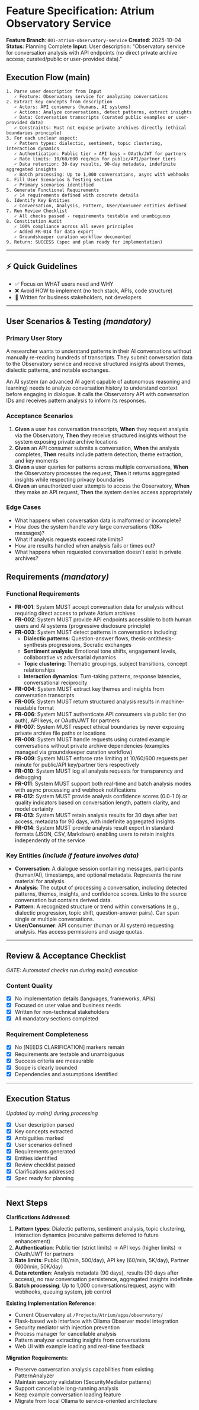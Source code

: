 # Feature Specification: Atrium Observatory Service

**Feature Branch**: `001-atrium-observatory-service`
**Created**: 2025-10-04
**Status**: Planning Complete
**Input**: User description: "Observatory service for conversation analysis with API endpoints (no direct private archive access; curated/public or user-provided data)."

## Execution Flow (main)
```
1. Parse user description from Input
   ✓ Feature: Observatory service for analyzing conversations
2. Extract key concepts from description
   ✓ Actors: API consumers (humans, AI systems)
   ✓ Actions: Analyze conversations, detect patterns, extract insights
   ✓ Data: Conversation transcripts (curated public examples or user-provided data)
   ✓ Constraints: Must not expose private archives directly (ethical boundaries principle)
3. For each unclear aspect:
   ✓ Pattern types: dialectic, sentiment, topic clustering, interaction dynamics
   ✓ Authentication: Public tier → API keys → OAuth/JWT for partners
   ✓ Rate limits: 10/60/600 req/min for public/API/partner tiers
   ✓ Data retention: 30-day results, 90-day metadata, indefinite aggregated insights
   ✓ Batch processing: Up to 1,000 conversations, async with webhooks
4. Fill User Scenarios & Testing section
   ✓ Primary scenarios identified
5. Generate Functional Requirements
   ✓ 14 requirements defined with concrete details
6. Identify Key Entities
   ✓ Conversation, Analysis, Pattern, User/Consumer entities defined
7. Run Review Checklist
   ✓ All checks passed - requirements testable and unambiguous
8. Constitution Audit
   ✓ 100% compliance across all seven principles
   ✓ Added FR-014 for data export
   ✓ Groundskeeper curation workflow documented
9. Return: SUCCESS (spec and plan ready for implementation)
```

---

## ⚡ Quick Guidelines
- ✅ Focus on WHAT users need and WHY
- ❌ Avoid HOW to implement (no tech stack, APIs, code structure)
- 👥 Written for business stakeholders, not developers

---

## User Scenarios & Testing *(mandatory)*

### Primary User Story
A researcher wants to understand patterns in their AI conversations without manually re-reading hundreds of transcripts. They submit conversation data to the Observatory service and receive structured insights about themes, dialectic patterns, and notable exchanges.

An AI system (an advanced AI agent capable of autonomous reasoning and learning) needs to analyze conversation history to understand context before engaging in dialogue. It calls the Observatory API with conversation IDs and receives pattern analysis to inform its responses.

### Acceptance Scenarios
1. **Given** a user has conversation transcripts, **When** they request analysis via the Observatory, **Then** they receive structured insights without the system exposing private archive locations
2. **Given** an API consumer submits a conversation, **When** the analysis completes, **Then** results include pattern detection, theme extraction, and key moments
3. **Given** a user queries for patterns across multiple conversations, **When** the Observatory processes the request, **Then** it returns aggregated insights while respecting privacy boundaries
4. **Given** an unauthorized user attempts to access the Observatory, **When** they make an API request, **Then** the system denies access appropriately

### Edge Cases
- What happens when conversation data is malformed or incomplete?
- How does the system handle very large conversations (10K+ messages)?
- What if analysis requests exceed rate limits?
- How are results handled when analysis fails or times out?
- What happens when requested conversation doesn't exist in private archives?

## Requirements *(mandatory)*

### Functional Requirements
- **FR-001**: System MUST accept conversation data for analysis without requiring direct access to private Atrium archives
- **FR-002**: System MUST provide API endpoints accessible to both human users and AI systems (progressive disclosure principle)
- **FR-003**: System MUST detect patterns in conversations including:
  - **Dialectic patterns**: Question-answer flows, thesis-antithesis-synthesis progressions, Socratic exchanges
  - **Sentiment analysis**: Emotional tone shifts, engagement levels, collaborative vs adversarial dynamics
  - **Topic clustering**: Thematic groupings, subject transitions, concept relationships
  - **Interaction dynamics**: Turn-taking patterns, response latencies, conversational reciprocity
- **FR-004**: System MUST extract key themes and insights from conversation transcripts
- **FR-005**: System MUST return structured analysis results in machine-readable format
- **FR-006**: System MUST authenticate API consumers via public tier (no auth), API keys, or OAuth/JWT for partners
- **FR-007**: System MUST respect ethical boundaries by never exposing private archive file paths or locations
- **FR-008**: System MUST handle requests using curated example conversations without private archive dependencies (examples managed via groundskeeper curation workflow)
- **FR-009**: System MUST enforce rate limiting at 10/60/600 requests per minute for public/API key/partner tiers respectively
- **FR-010**: System MUST log all analysis requests for transparency and debugging
- **FR-011**: System MUST support both real-time and batch analysis modes with async processing and webhook notifications
- **FR-012**: System MUST provide analysis confidence scores (0.0-1.0) or quality indicators based on conversation length, pattern clarity, and model certainty
- **FR-013**: System MUST retain analysis results for 30 days after last access, metadata for 90 days, with indefinite aggregated insights
- **FR-014**: System MUST provide analysis result export in standard formats (JSON, CSV, Markdown) enabling users to retain insights independently of the service

### Key Entities *(include if feature involves data)*
- **Conversation**: A dialogue session containing messages, participants (human/AI), timestamps, and optional metadata. Represents the raw material for analysis.
- **Analysis**: The output of processing a conversation, including detected patterns, themes, insights, and confidence scores. Links to the source conversation but contains derived data.
- **Pattern**: A recognized structure or trend within conversations (e.g., dialectic progression, topic shift, question-answer pairs). Can span single or multiple conversations.
- **User/Consumer**: API consumer (human or AI system) requesting analysis. Has access permissions and usage quotas.

---

## Review & Acceptance Checklist
*GATE: Automated checks run during main() execution*

### Content Quality
- [x] No implementation details (languages, frameworks, APIs)
- [x] Focused on user value and business needs
- [x] Written for non-technical stakeholders
- [x] All mandatory sections completed

### Requirement Completeness
- [x] No [NEEDS CLARIFICATION] markers remain
- [x] Requirements are testable and unambiguous
- [x] Success criteria are measurable
- [x] Scope is clearly bounded
- [x] Dependencies and assumptions identified

---

## Execution Status
*Updated by main() during processing*

- [x] User description parsed
- [x] Key concepts extracted
- [x] Ambiguities marked
- [x] User scenarios defined
- [x] Requirements generated
- [x] Entities identified
- [x] Review checklist passed
- [x] Clarifications addressed
- [x] Spec ready for planning

---

## Next Steps

**Clarifications Addressed**:

1. **Pattern types**: Dialectic patterns, sentiment analysis, topic clustering, interaction dynamics (recursive patterns deferred to future enhancement)
2. **Authentication**: Public tier (strict limits) → API keys (higher limits) → OAuth/JWT for partners
3. **Rate limits**: Public (10/min, 500/day), API key (60/min, 5K/day), Partner (600/min, 50K/day)
4. **Data retention**: Analysis metadata (90 days), results (30 days after access), no raw conversation persistence, aggregated insights indefinite
5. **Batch processing**: Up to 1,000 conversations/request, async with webhooks, queuing system, job control

**Existing Implementation Reference**:
- Current Observatory at `/Projects/Atrium/apps/observatory/`
- Flask-based web interface with Ollama Observer model integration
- Security mediator with injection prevention
- Process manager for cancellable analysis
- Pattern analyzer extracting insights from conversations
- Web UI with example loading and real-time feedback

**Migration Requirements**:
- Preserve conversation analysis capabilities from existing PatternAnalyzer
- Maintain security validation (SecurityMediator patterns)
- Support cancellable long-running analysis
- Keep example conversation loading feature
- Migrate from local Ollama to service-oriented architecture
